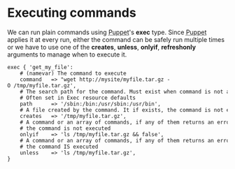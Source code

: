            
       
<h1>Executing commands</h1>
       
                            
<p>We can run plain commands using <abbr title="Puppet automation tool">Puppet</abbr>'s <strong>exec</strong> type. Since <abbr title="Puppet automation tool">Puppet</abbr> applies it at every run, either the command can be safely run multiple times or we have to use one of the <strong>creates</strong>, <strong>unless</strong>, <strong>onlyif</strong>, <strong>refreshonly</strong> arguments to manage when to execute it.</p> 
<pre class=" code"><code><span class="java_plain">exec&nbsp;</span><span class="java_separator">{</span><span class="java_plain">&nbsp;</span><span class="java_literal">'get_my_file'</span><span class="java_operator">:</span><span class="java_plain"></span>
<span class="java_plain">&nbsp;&nbsp;&nbsp;&nbsp;#&nbsp;</span><span class="java_separator">(</span><span class="java_plain">namevar</span><span class="java_separator">)</span><span class="java_plain">&nbsp;</span><span class="java_type">The</span><span class="java_plain">&nbsp;command&nbsp;to&nbsp;execute</span>
<span class="java_plain">&nbsp;&nbsp;&nbsp;&nbsp;command&nbsp;&nbsp;&nbsp;</span><span class="java_operator">=&gt;</span><span class="java_plain">&nbsp;</span><span class="java_literal">&quot;wget&nbsp;http://mysite/myfile.tar.gz&nbsp;-O&nbsp;/tmp/myfile.tar.gz',</span>
<span class="java_plain">&nbsp;&nbsp;&nbsp;&nbsp;#&nbsp;</span><span class="java_type">The</span><span class="java_plain">&nbsp;search&nbsp;path&nbsp;</span><span class="java_keyword">for</span><span class="java_plain">&nbsp;the&nbsp;command</span><span class="java_separator">.</span><span class="java_plain">&nbsp;</span><span class="java_type">Must</span><span class="java_plain">&nbsp;exist&nbsp;when&nbsp;command&nbsp;is&nbsp;not&nbsp;absolute</span>
<span class="java_plain">&nbsp;&nbsp;&nbsp;&nbsp;#&nbsp;</span><span class="java_type">Often</span><span class="java_plain">&nbsp;set&nbsp;in&nbsp;</span><span class="java_type">Exec</span><span class="java_plain">&nbsp;resource&nbsp;defaults</span>
<span class="java_plain">&nbsp;&nbsp;&nbsp;&nbsp;path&nbsp;&nbsp;&nbsp;&nbsp;&nbsp;&nbsp;</span><span class="java_operator">=&gt;</span><span class="java_plain">&nbsp;</span><span class="java_literal">'/sbin:/bin:/usr/sbin:/usr/bin'</span><span class="java_separator">,</span><span class="java_plain"></span>
<span class="java_plain">&nbsp;&nbsp;&nbsp;&nbsp;#&nbsp;A&nbsp;file&nbsp;created&nbsp;by&nbsp;the&nbsp;command</span><span class="java_separator">.</span><span class="java_plain">&nbsp;</span><span class="java_type">It</span><span class="java_plain">&nbsp;</span><span class="java_keyword">if</span><span class="java_plain">&nbsp;exists</span><span class="java_separator">,</span><span class="java_plain">&nbsp;the&nbsp;command&nbsp;is&nbsp;not&nbsp;executed</span>
<span class="java_plain">&nbsp;&nbsp;&nbsp;&nbsp;creates&nbsp;&nbsp;&nbsp;</span><span class="java_operator">=&gt;</span><span class="java_plain">&nbsp;</span><span class="java_literal">'/tmp/myfile.tar.gz'</span><span class="java_separator">,</span><span class="java_plain"></span>
<span class="java_plain">&nbsp;&nbsp;&nbsp;&nbsp;#&nbsp;A&nbsp;command&nbsp;or&nbsp;an&nbsp;array&nbsp;of&nbsp;commands</span><span class="java_separator">,</span><span class="java_plain">&nbsp;</span><span class="java_keyword">if</span><span class="java_plain">&nbsp;any&nbsp;of&nbsp;them&nbsp;returns&nbsp;an&nbsp;error</span>
<span class="java_plain">&nbsp;&nbsp;&nbsp;&nbsp;#&nbsp;the&nbsp;command&nbsp;is&nbsp;not&nbsp;executed</span>
<span class="java_plain">&nbsp;&nbsp;&nbsp;&nbsp;onlyif&nbsp;&nbsp;&nbsp;&nbsp;</span><span class="java_operator">=&gt;</span><span class="java_plain">&nbsp;</span><span class="java_literal">'ls&nbsp;/tmp/myfile.tar.gz&nbsp;&amp;&amp;&nbsp;false'</span><span class="java_separator">,</span><span class="java_plain"></span>
<span class="java_plain">&nbsp;&nbsp;&nbsp;&nbsp;#&nbsp;A&nbsp;command&nbsp;or&nbsp;an&nbsp;array&nbsp;of&nbsp;commands</span><span class="java_separator">,</span><span class="java_plain">&nbsp;</span><span class="java_keyword">if</span><span class="java_plain">&nbsp;any&nbsp;of&nbsp;them&nbsp;returns&nbsp;an&nbsp;error</span>
<span class="java_plain">&nbsp;&nbsp;&nbsp;&nbsp;#&nbsp;the&nbsp;command&nbsp;IS&nbsp;executed</span>
<span class="java_plain">&nbsp;&nbsp;&nbsp;&nbsp;unless&nbsp;&nbsp;&nbsp;&nbsp;</span><span class="java_operator">=&gt;</span><span class="java_plain">&nbsp;</span><span class="java_literal">'ls&nbsp;/tmp/myfile.tar.gz'</span><span class="java_separator">,</span><span class="java_plain"></span>
<span class="java_separator">}</span><span class="java_plain"></span></code></pre>
  
     
     
